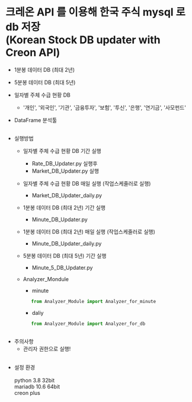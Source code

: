 # 크레온 API 를 이용해 한국 주식 mysql 로 db 저장 <br>(Korean Stock DB updater with Creon API)

- 1분봉 데이터 DB (최대 2년)

- 5분봉 데이터 DB (최대 5년)

- 일자별 주체 수급 현황 DB 
  - '개인', '외국인', '기관', '금융투자', '보험', '투신', '은행', '연기금', '사모펀드'

- DataFrame 분석툴
##

- 실행방법
  - 일자별 주체 수급 현황 DB 기간 실행
    - Rate_DB_Updater.py 실행후
    - Market_DB_Updater.py 실행
  - 일자별 주체 수급 현황 DB 매일 실행 (작업스케줄러로 실행)
    - Market_DB_Updater_daily.py
  - 1분봉 데이터 DB (최대 2년) 기간 실행
    - Minute_DB_Updater.py
  - 1분봉 데이터 DB (최대 2년) 매일 실행 (작업스케줄러로 실행)
    - Minute_DB_Updater_daily.py
  - 5분봉 데이터 DB (최대 5년) 기간 실행
    - Minute_5_DB_Updater.py

  - Analyzer_Mondule
    - minute
    ```python
       from Analyzer_Module import Analyzer_for_minute
    ```
    - daliy
    ```python
       from Analyzer_Module import Analyzer_for_db
    ```
##
- 주의사항
  - 관리자 권한으로 실행!

##
- 설정 환경 <br> <br>
python 3.8 32bit <br> 
mariadb 10.6 64bit <br>
creon plus
